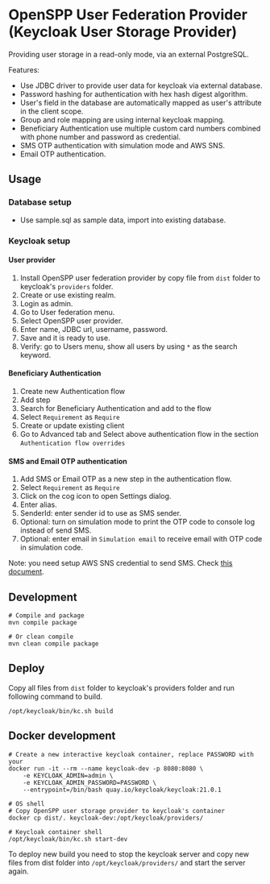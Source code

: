 # OpenSPP User Federation Provider (Keycloak User Storage Provider)

Providing user storage in a read-only mode, via an external PostgreSQL.

Features:
- Use JDBC driver to provide user data for keycloak via external database.
- Password hashing for authentication with hex hash digest algorithm.
- User's field in the database are automatically mapped as user's attribute in the client scope.
- Group and role mapping are using internal keycloak mapping.
- Beneficiary Authentication use multiple custom card numbers combined with phone number and password as credential.
- SMS OTP authentication with simulation mode and AWS SNS.
- Email OTP authentication.

## Usage

### Database setup

- Use sample.sql as sample data, import into existing database.

### Keycloak setup

#### User provider
1. Install OpenSPP user federation provider by copy file from `dist` folder to keycloak's `providers` folder.
2. Create or use existing realm.
3. Login as admin.
4. Go to User federation menu.
5. Select OpenSPP user provider.
6. Enter name, JDBC url, username, password.
7. Save and it is ready to use.
8. Verify: go to Users menu, show all users by using `*` as the search keyword.

#### Beneficiary Authentication
1. Create new Authentication flow
2. Add step
3. Search for Beneficiary Authentication and add to the flow
4. Select `Requirement` as `Require`
5. Create or update existing client
6. Go to Advanced tab and Select above authentication flow in the section `Authentication flow overrides`

#### SMS and Email OTP authentication
1. Add SMS or Email OTP as a new step in the authentication flow.
2. Select `Requirement` as `Require`
3. Click on the cog icon to open Settings dialog.
4. Enter alias.
5. SenderId: enter sender id to use as SMS sender.
5. Optional: turn on simulation mode to print the OTP code to console log instead of send SMS.
6. Optional: enter email in `Simulation email` to receive email with OTP code in simulation code.

Note: you need setup AWS SNS credential to send SMS. Check [this document](https://docs.aws.amazon.com/cli/latest/userguide/getting-started-quickstart.html).

## Development

```shell
# Compile and package
mvn compile package

# Or clean compile
mvn clean compile package
```

## Deploy

Copy all files from `dist` folder to keycloak's providers folder and run following command to build.

```shell
/opt/keycloak/bin/kc.sh build
```

## Docker development

```shell
# Create a new interactive keycloak container, replace PASSWORD with your
docker run -it --rm --name keycloak-dev -p 8080:8080 \
    -e KEYCLOAK_ADMIN=admin \
    -e KEYCLOAK_ADMIN_PASSWORD=PASSWORD \
    --entrypoint=/bin/bash quay.io/keycloak/keycloak:21.0.1

# OS shell
# Copy OpenSPP user storage provider to keycloak's container
docker cp dist/. keycloak-dev:/opt/keycloak/providers/

# Keycloak container shell
/opt/keycloak/bin/kc.sh start-dev
```

To deploy new build you need to stop the keycloak server and copy new files from dist folder into `/opt/keycloak/providers/` and start the server again.
